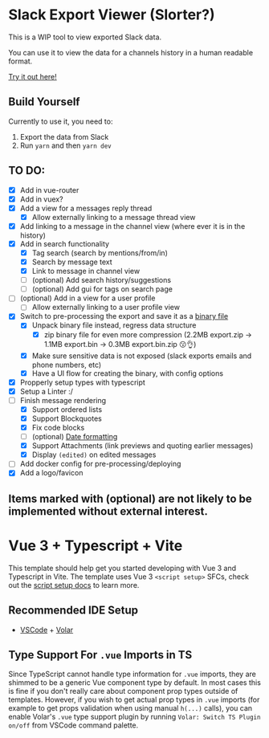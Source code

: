 # Slack Export Viewer (Slorter?)

This is a WIP tool to view exported Slack data.

You can use it to view the data for a channels history in a human readable format.

[Try it out here!](https://slax.pro)

## Build Yourself

Currently to use it, you need to:
1. Export the data from Slack
3. Run `yarn` and then `yarn dev`

## TO DO:

- [x] Add in vue-router
- [x] Add in vuex?
- [x] Add a view for a messages reply thread
  - [x] Allow externally linking to a message thread view
- [x] Add linking to a message in the channel view (where ever it is in the history)
- [x] Add in search functionality
  - [x] Tag search (search by mentions/from/in)
  - [x] Search by message text
  - [x] Link to message in channel view
  - [ ] (optional) Add search history/suggestions
  - [ ] (optional) Add gui for tags on search page
- [ ] (optional) Add in a view for a user profile
  - [ ] Allow externally linking to a user profile view
- [x] Switch to pre-processing the export and save it as a [binary file](https://github.com/sitegui/js-binary)
  - [x] Unpack binary file instead, regress data structure
    - [x] zip binary file for even more compression (2.2MB export.zip -> 1.1MB export.bin -> 0.3MB export.bin.zip 😗👌)
  - [x] Make sure sensitive data is not exposed (slack exports emails and phone numbers, etc)
  - [x] Have a UI flow for creating the binary, with config options
- [x] Propperly setup types with typescript
- [x] Setup a Linter :/
- [ ] Finish message rendering
  - [x] Support ordered lists
  - [x] Support Blockquotes
  - [x] Fix code blocks
  - [ ] (optional) [Date formatting](https://api.slack.com/reference/surfaces/formatting#date-formatting)
  - [x] Support Attachments (link previews and quoting earlier messages)
  - [x] Display `(edited)` on edited messages
- [ ] Add docker config for pre-processing/deploying
- [x] Add a logo/favicon

Items marked with (optional) are not likely to be implemented without external interest.
---

# Vue 3 + Typescript + Vite

This template should help get you started developing with Vue 3 and Typescript in Vite. The template uses Vue 3 `<script setup>` SFCs, check out the [script setup docs](https://v3.vuejs.org/api/sfc-script-setup.html#sfc-script-setup) to learn more.

## Recommended IDE Setup

- [VSCode](https://code.visualstudio.com/) + [Volar](https://marketplace.visualstudio.com/items?itemName=johnsoncodehk.volar)

## Type Support For `.vue` Imports in TS

Since TypeScript cannot handle type information for `.vue` imports, they are shimmed to be a generic Vue component type by default. In most cases this is fine if you don't really care about component prop types outside of templates. However, if you wish to get actual prop types in `.vue` imports (for example to get props validation when using manual `h(...)` calls), you can enable Volar's `.vue` type support plugin by running `Volar: Switch TS Plugin on/off` from VSCode command palette.
